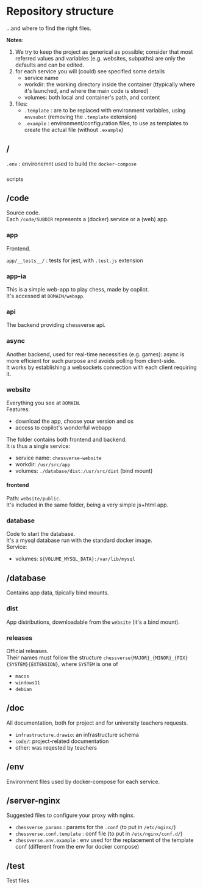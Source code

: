 # Repository structure
...and where to find the right files.  

**Notes**:
1.	We try to keep the project as generical as possible; consider that most referred values and variables (e.g. websites, subpaths) are only the defaults and can be edited.  
2.	for each service you will (could) see specified some details
	*	service name
	*	workdir: the working directory inside the container (ttypically where it's launched, and where the main code is stored)
	*	volumes: both local and container's path, and content
3.	files:
	*	`.template` : are to be replaced with environment variables, using `envsubst` (removing the `.template` extension)
	*	`.example` : environment/configuration files, to use as templates to create the actual file (without `.example`)

## /
`.env` : environemnt used to build the `docker-compose`

###
scripts

## /code
Source code.  
Each `/code/SUBDIR` represents a (docker) service or a (web) app.  

### app

Frontend.  

`app/__tests__/` : tests for jest, with `.test.js` extension  

### app-ia
This is a simple web-app to play chess, made by copilot.  
It's accessed at `DOMAIN/webapp`.  

### api
The backend providing chessverse api.  

### async
Another backend, used for real-time necessities (e.g. games): async is more efficient for such purpose and avoids polling from client-side.  
It works by establishing a websockets connection with each client requiring it.  

### website
Everything you see at `DOMAIN`.  
Features:
*	download the app, choose your version and os
*	access to copilot's wonderful webapp

The folder contains both frontend and backend.  
It is thus a single service:
*	service name: `chessverse-website`
*	workdir: `/usr/src/app`
*	volumes: `./database/dist:/usr/src/dist` (bind mount)

#### frontend
Path: `website/public`.  
It's included in the same folder, being a very simple js+html app.  

### database
Code to start the database.  
It's a mysql database run with the standard docker image.  
Service:
*	volumes: `${VOLUME_MYSQL_DATA}:/var/lib/mysql`


## /database
Contains app data, tipically bind mounts.  

### dist
App distributions, downloadable from the `website` (it's a bind mount).  

### releases
Official releases.  
Their names must follow the structure `chessverse{MAJOR}_{MINOR}_{FIX}{SYSTEM}{EXTENSION}`, where `SYSTEM` is one of 
*	`macos`
*	`windows11`
*	`debian`

## /doc
All documentation, both for project and for university teachers requests.  

*	`infrastructure.drawio`: an infrastructure schema
*	`code/`: project-related documentation  
*	other: was reqested by teachers

## /env
Environment files used by docker-compose for each service.  

## /server-nginx
Suggested files to configure your proxy with nginx.  
*	`chessverse_params` : params for the `.conf` (to put in `/etc/nginx/`)
*	`chessverse.conf.template` : conf file (to put in `/etc/nginx/conf.d/`)
*	`chessverse.env.example` : env used for the replacement of the template conf (different from the env for docker compose)

## /test
Test files
